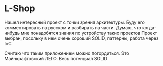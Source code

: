 # L-Shop

Нашел интересный проект с точки зрения архитектуры. Буду его комментировать на русском и разбирать на части. Думаю, что когда-нибудь мне понадобятся знания по устройству таких проектов
Проект выбран, посольку в нем очень хороший SOLID, паттерны, работа через IoC

Считаю что таким приложением можно погордиться. Это Майнкрафтовский ЛЕГО. Весь потенциал SOLID